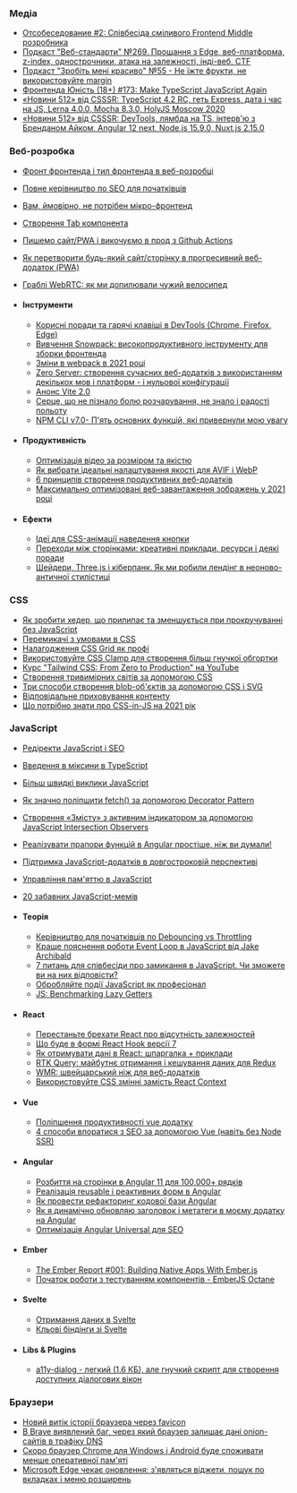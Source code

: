 ### Медіа

* [Отсобеседование #2: Співбесіда сміливого Frontend Middle розробника](https://www.youtube.com/watch?v=3D0IVhYzXJM)
* [Подкаст "Веб-стандарти" №269. Прощання з Edge, веб-платформа, z-index, однострочники, атака на залежності, інді-веб, CTF](https://soundcloud.com/web-standards/episode-269)
* [Подкаст "Зробіть мені красиво" №55 - Не їжте фрукти, не використовуйте margin](https://soundcloud.com/begebot/no55-margin)
* [Фронтенда Юність (18+)  #173:​ Make TypeScript JavaScript Again](https://soundcloud.com/frontend_u/e173)
* [«Новини 512» від CSSSR: TypeScript 4.2 RC, геть Express, дата і час на JS, Lerna 4.0.0, Mocha 8.3.0, HolyJS Moscow 2020](https://soundcloud.com/csssr/typescript-42-rc-doloy-express-data-i-vremya-na-js-lerna-400-mocha-830-holyjs-moscow-2020)
* [«Новини 512» від CSSSR: DevTools, лямбда на TS, інтерв'ю з Бренданом Айком, Angular 12 next, Node.js 15.9.0, Nuxt.js 2.15.0](https://soundcloud.com/csssr/devtools-lyambdy-na-ts-intervyu-s-brendanom-aykom-angular-12-next-nodejs-1590-nuxtjs-2150)

### Веб-розробка

* [Фронт фронтенда і тил фронтенда в веб-розробці](https://bradfrost.com/blog/post/front-of-the-front-end-and-back-of-the-front-end-web-development/)
* [Повне керівництво по SEO для початківців](https://mangools.com/blog/learn-seo/)
* [Вам, ймовірно, не потрібен мікро-фронтенд](https://blog.scottlogic.com/2021/02/17/probably-dont-need-microfrontends.html)
* [Створення Tab компонента ](https://web.dev/building-a-tabs-component/)
* [Пишемо сайт/PWA і викочуємо в прод з Github Actions](https://jem-space.ru/pwa_develop_and_deploy/)
* [Як перетворити будь-який сайт/сторінку в прогресивний веб-додаток (PWA)](https://dev.to/zippytyro/how-to-convert-any-website-webpage-into-an-installable-progressive-web-app-pwa-59ai)
* [Граблі WebRTC: як ми допилювали чужий велосипед](https://habr.com/ru/company/skyeng/blog/543024/)

*   #### Інструменти

    * [Корисні поради та гарячі клавіші в DevTools (Chrome, Firefox, Edge)](https://www.smashingmagazine.com/2021/02/useful-chrome-firefox-devtools-tips-shortcuts/)
    * [Вивчення Snowpack: високопродуктивного інструменту для зборки фронтенда](https://www.sitepoint.com/learn-snowpack/)
    * [Зміни в webpack в 2021 році](https://blog.logrocket.com/changes-coming-to-webpack-in-2021/)
    * [Zero Server: створення сучасних веб-додатків з використанням декількох мов і платформ - і нульової конфігурації](https://blog.bitsrc.io/zero-server-introduction-build-modern-web-apps-without-any-configurations-792791da89a8)
    * [Анонс Vite 2.0](https://habr.com/ru/post/542812/)
    * [Серце, що не пізнало болю розчарування, не знало і радості польоту](https://habr.com/ru/company/quarkly/blog/543096/)
    * [NPM CLI v7.0- П'ять основних функцій, які привернули мою увагу ](https://blog.bitsrc.io/npm-cli-v7-0-the-top-five-features-that-grabbed-my-attention-7f50ef7d6533)


*   #### Продуктивність

    * [Оптимізація відео за розміром та якістю](https://www.smashingmagazine.com/2021/02/optimizing-video-size-quality/)
    * [Як вибрати ідеальні налаштування якості для AVIF і WebP ](https://www.industrialempathy.com/posts/avif-webp-quality-settings/)
    * [6 принципів створення продуктивних веб-додатків](https://blog.bitsrc.io/6-principles-for-performant-web-applications-7b9b8357edce)
    * [Максимально оптимізовані веб-завантаження зображень у 2021 році](https://habr.com/ru/company/mailru/blog/543434/)


*   #### Ефекти

    * [Ідеї для CSS-анімації наведення кнопки](https://tympanus.net/codrops/2021/02/17/ideas-for-css-button-hover-animations/)
    * [Переходи між сторінками: креативні приклади, ресурси і деякі поради](https://www.awwwards.com/page-transitions-creative-examples-resources-and-some-tips.html)
    * [Шейдери, Three.js і кіберпанк. Як ми робили лендінг в неоново-античної стилістиці](https://habr.com/ru/post/542698/)


### CSS

* [Як зробити хедер, що прилипає та зменшується при прокручуванні без JavaScript](https://css-tricks.com/how-to-create-a-shrinking-header-on-scroll-without-javascript/)
* [Перемикачі з умовами в CSS](https://css-tricks.com/css-switch-case-conditions/)
* [Налагодження CSS Grid як профі](https://blog.bitsrc.io/debugging-css-grid-like-a-pro-96769527a751)
* [Використовуйте CSS Clamp для створення більш гнучкої обгортки](https://css-tricks.com/use-css-clamp-to-create-a-more-flexible-wrapper-utility/)
* [Курс "Tailwind CSS: From Zero to Production" на YouTube](https://blog.tailwindcss.com/tailwindcss-from-zero-to-production)
* [Створення тривимірних світів за допомогою CSS ](https://barhatsor.medium.com/creating-3d-worlds-with-css-21186d754984)
* [Три способи створення blob-об'єктів за допомогою CSS і SVG](https://css-tricks.com/three-ways-to-blob-with-css-and-svg/)
* [Відповідальне приховування контенту](https://hugogiraudel.com/2021/02/17/hiding-content-responsibly/)
* [Що потрібно знати про CSS-in-JS на 2021 рік](https://www.telerik.com/blogs/what-you-need-to-know-css-in-js-2021)

### JavaScript

* [Редіректи JavaScript і SEO](https://www.onely.com/blog/javascript-redirects-and-seo/)
* [Введення в міксини в TypeScript](https://www.telerik.com/blogs/introduction-mixins-typescript)
* [Більш швидкі виклики JavaScript](https://v8.dev/blog/adaptor-frame)
* [Як значно поліпшити fetch() за допомогою Decorator Pattern ](https://dmitripavlutin.com/enhance-fetch-with-decorator-pattern/)
* [Створення «Змісту» з активним індикатором за допомогою JavaScript Intersection Observers](https://benfrain.com/building-a-table-of-contents-with-active-indicator-using-javascript-intersection-observers/)
* [Реалізувати прапори функцій в Angular простіше, ніж ви думали!](https://blog.sreyaj.dev/implementing-feature-flags-in-angular)
* [Підтримка JavaScript-додатків в довгостроковій перспективі](https://habr.com/ru/company/timeweb/blog/543456/)
* [Управління пам'яттю в JavaScript](https://tproger.ru/translations/upravlenie-pamjatju-v-javascript/)
* [20 забавних JavaScript-мемів](https://js.plainenglish.io/20-funny-javascript-memes-18b22d55710a)

*   #### Теорія

    * [Керівництво для початківців по Debouncing vs Throttling](https://medium.com/javascript-in-plain-english/beginners-guide-to-debouncing-vs-throttling-19d663f0ff43)
    * [Краще пояснення роботи Event Loop в JavaScript від Jake Archibald](https://webdevblog.ru/luchshee-obyasnenie-raboty-event-loop-v-javascript-ot-jake-archibald/)
    * [7 питань для співбесіди про замикання в JavaScript. Чи зможете ви на них відповісти?](https://webdevblog.ru/7-voprosov-dlya-sobesedovaniya-o-zamykanie-v-javascript-smozhete-li-vy-na-nih-otvetit/)
    * [Обробляйте події JavaScript як професіонал ](https://js.plainenglish.io/handle-javascript-events-like-a-pro-8bfd67e6b684)
    * [JS: Benchmarking Lazy Getters](https://webreflection.medium.com/js-benchmarking-lazy-getters-9b132f45c15e)


*   #### React

    * [Перестаньте брехати React про відсутність залежностей](https://medium.com/better-programming/stop-lying-to-react-about-missing-dependencies-10612e9aeeda)
    * [Що буде в формі React Hook версії 7](https://dev.to/bluebill1049/what-s-coming-in-react-hook-form-version-7-4bfa)
    * [Як отримувати дані в React: шпаргалка + приклади](https://www.freecodecamp.org/news/fetch-data-react/)
    * [RTK Query: майбутнє отримання і кешування даних для Redux](https://blog.logrocket.com/rtk-query-future-data-fetching-caching-redux/)
    * [WMR: швейцарський ніж для веб-додатків](https://blog.logrocket.com/wmr-the-swiss-army-knife-for-web-apps/)
    * [Використовуйте CSS змінні замість React Context](https://epicreact.dev/css-variables/)


*   #### Vue

    * [Поліпшення продуктивності vue додатку](https://habr.com/ru/post/543298/)
    * [4 способи впоратися з SEO за допомогою Vue (навіть без Node SSR)](https://itnext.io/yes-here-are-4-ways-to-handle-seo-with-vue-even-without-node-ssr-719f7d8b02bb)


*   #### Angular

    * [Розбиття на сторінки в Angular 11 для 100,000+ рядків](https://medium.com/scrum-and-coke/angular-11-pagination-of-zillion-rows-45d8533538c0)
    * [Реалізація reusable і реактивних форм в Angular](https://indepth.dev/posts/1415/implementing-reusable-and-reactive-forms-in-angular-2)
    * [Як провести рефакторинг кодової бази Angular](https://indepth.dev/posts/1425/how-to-refactor-an-angular-codebase)
    * [Як я динамічно обновляю заголовок і метатеги в моєму додатку на Angular](https://blog.sreyaj.dev/dynamically-update-title-and-meta-tags-angular)
    * [Оптимізація Angular Universal для SEO](https://daily-dev-tips.com/posts/optimizing-angular-universal-for-seo/)


*   #### Ember

    * [The Ember Report #001: Building Native Apps With Ember.js](https://audio.ember.report/)
    * [Початок роботи з тестуванням компонентів - EmberJS Octane](https://www.youtube.com/watch?v=1agre0KV1A0&feature=youtu.be)


*   #### Svelte

    * [Отримання даних в Svelte](https://dev.to/daveturissini/fetching-data-in-svelte-1jpn)
    * [Кльові біндінги зі Svelte](https://blog.julien-maury.dev/en/svelte-bindings/)


*   #### Libs & Plugins

    * [a11y-dialog - легкий (1,6 КБ), але гнучкий скрипт для створення доступних діалогових вікон](https://hugogiraudel.github.io/a11y-dialog/#a11y-dialog)


### Браузери

* [Новий витік історії браузера через favicon](https://habr.com/ru/post/543282/)
* [В Brave виявлений баг, через який браузер залишає дані onion-сайтів в трафіку DNS](https://3dnews.ru/1033119)
* [Скоро браузер Chrome для Windows і Android буде споживати менше оперативної пам'яті](https://3dnews.ru/1033151)
* [Microsoft Edge чекає оновлення: з'являться віджети, пошук по вкладках і меню розширень](https://tproger.ru/news/microsoft-edge-zhdjot-obnovlenie-pojavjatsja-vidzhety-poisk-po-vkladkam-i-menju-rasshirenij/)